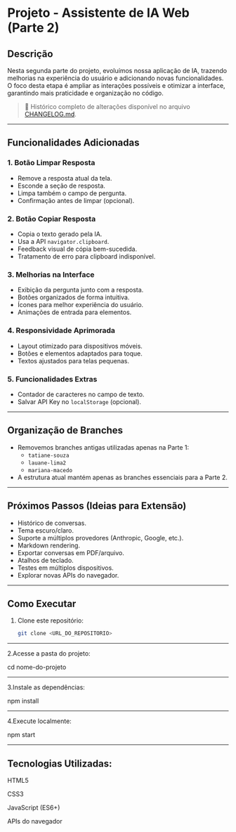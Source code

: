 # Projeto - Assistente de IA Web (Parte 2)

## Descrição

Nesta segunda parte do projeto, evoluímos nossa aplicação de IA, trazendo melhorias na experiência do usuário e adicionando novas funcionalidades.
O foco desta etapa é ampliar as interações possíveis e otimizar a interface, garantindo mais praticidade e organização no código.

> 📄 Histórico completo de alterações disponível no arquivo [CHANGELOG.md](./CHANGELOG.md).

---

## Funcionalidades Adicionadas

### 1. Botão Limpar Resposta

- Remove a resposta atual da tela.
- Esconde a seção de resposta.
- Limpa também o campo de pergunta.
- Confirmação antes de limpar (opcional).

### 2. Botão Copiar Resposta

- Copia o texto gerado pela IA.
- Usa a API `navigator.clipboard`.
- Feedback visual de cópia bem-sucedida.
- Tratamento de erro para clipboard indisponível.

### 3. Melhorias na Interface

- Exibição da pergunta junto com a resposta.
- Botões organizados de forma intuitiva.
- Ícones para melhor experiência do usuário.
- Animações de entrada para elementos.

### 4. Responsividade Aprimorada

- Layout otimizado para dispositivos móveis.
- Botões e elementos adaptados para toque.
- Textos ajustados para telas pequenas.

### 5. Funcionalidades Extras

- Contador de caracteres no campo de texto.
- Salvar API Key no `localStorage` (opcional).

---

## Organização de Branches

- Removemos branches antigas utilizadas apenas na Parte 1:
  - `tatiane-souza`
  - `lauane-lima2`
  - `mariana-macedo`
- A estrutura atual mantém apenas as branches essenciais para a Parte 2.

---

## Próximos Passos (Ideias para Extensão)

- Histórico de conversas.
- Tema escuro/claro.
- Suporte a múltiplos provedores (Anthropic, Google, etc.).
- Markdown rendering.
- Exportar conversas em PDF/arquivo.
- Atalhos de teclado.
- Testes em múltiplos dispositivos.
- Explorar novas APIs do navegador.

---

## Como Executar

1. Clone este repositório:

   ```bash
   git clone <URL_DO_REPOSITORIO>

---
2.Acesse a pasta do projeto:

cd nome-do-projeto

---

3.Instale as dependências:

npm install

---
4.Execute localmente:

npm start

---
## Tecnologias Utilizadas:

HTML5

CSS3

JavaScript (ES6+)

APIs do navegador

